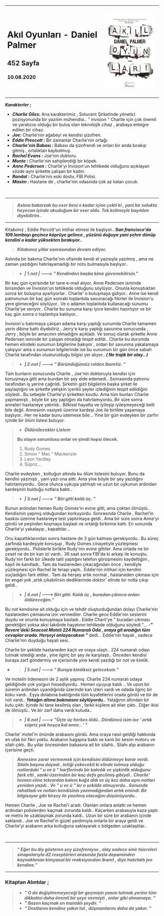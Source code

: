 
<table><tr>
<td align="left"> 
  
# Akıl Oyunları -  Daniel Palmer
## 452 Sayfa
### 10.08.2020




  
</td>
<td> 
  <p align="center" style="padding: 10px">
    <img alt="Bir-Delinin-Hatıra-Defteri" src="../images/03_akil_oyunlari.jpg" width="250">
    <br>
    
  </p> 
</td>

</tr></table>

***Karakterler ;*** 
- ***Charlie Giles:*** Ana karakterimiz , Solucent Şirketinde yönetici pozisyonunda bir yazılım mühendisi.. " invision " Charlie  için çok önemli ve yaratıcısı olduğu bir buluş olan teknolojik cihaz , arabaya entegre edilen bir cihaz.
- ***Joe:*** Charlie'nin ağabeyi ve kendisi şizofren.
- ***Eddie Prescott :*** Bir zamanlar Charlie'nin ortağı.
- ***Charlie'nin Babası :*** Babası da şizofrendi ve onları bir anda bırakıp gitmiş , ortalıktan kaybolmuş. 
- ***Rachel Evans :*** Joe'nin doktoru.
- ***Monte :*** Charlie'nin sahiplendiği bir köpek.
- ***Anne Pedersen :*** Charlie'yi İnvision'un tehlikede olduğunu açıklayan sözde aynı şirkette çalışan bir kadın.
- ***Randal :*** Charlie'nin eski dostu. FBİ Polisi.
- ***Maxim :*** Hastane de , charlie'nin odasında çok az kalan çocuk.

<br>

____

> ***Aslına bakarsak bu eser beni o kadar içine çekti ki , yani bir solukta heyecan içinde okuduğum bir eser oldu. Tek kelimeyle bayıldım diyebilirim..***

___

Kitabımız ; Eddie Percott'un intihar etmesi ile başlıyor.. ***San francisco'da 109.lambayı geçince köprüye gelince , yüzünü doğuya yani şehre dönüp kendini o kadar yüksekten bırakıyor..***

> ***Kitabımız yıllar sonrasından devam ediyor.***

Aslında bir bakıma Charlie'nin ofisinde kendi el yazısıyla yazılmış , ama ne zaman yazdığını hatırlayamadığı bir notu bulmasıyla başlıyor.. 

> - ***| 1.not | ---> " Kendinden başka kime güvenebilirsin."***

Bir kaç gün içerisinde bir tane e-mail alıyor. Anne Pedersen isminde birisinden ve İnvision'un tehlikede olduğunu söylüyor.. Onunla  konuştuktan sonra bir buluşma ayarlıyorlar.. Charlie' o buluşmaya gidiyor.. Anne ise kendi patronunun bir kaç gün sonraki toplantıda savunacağı fikirler ile İnvision'u yere gömeceğini söylüyor.. Ve o adamın toplantıda kullanacağı sunumu Charlie'ye veriyor.. Charlie bu sunuma karşı iyice kendini hazırlıyor ve bir kaç gün sonra o toplantıya katılıyor.. 

İnvision'u batırmaya çalışan adama karşı yaptığı sunumda Charlie tamamen yerin dibine battı diyebiliriz.. Jerry'e karşı yaptığı savunma sonucunda , Jerry , böyle bir amacının olmadığını açıkladı. Ve sonuç olarak şirkette Anne Pedersen isminde bir çalışan olmadığı tespit edildi.. Charlie bu durumda hemen elindeki sunumun bilgilerine bakıyor , ordan bir savunma yakalamaya çalışıyor ama o sunumun bilgilerinde ise bu sunumun bir gün önce sabah Charlie tarafından olusturulduğu bilgisi yer alıyor..
  ***( Ne trajik bir olay.. )***  

> - ***| 2.not | ---> " Büründüğümüz rolden ibaretiz. "***

Tüm bunların sonucunda Charlie , Joe'nin doktoruyla kendisi için konuşmaya gitti ama bundan bir şey elde edemedi.. Sonrasında patronu tarafından iş yerine çağrıldı. Şirketin gizli bilgilerini başka şirket ile paylaştığını ve şirkette yetişkin içerikli şeyler izlediğinin tespit edildiğini söyledi.. Bu sebeple Charlie'yi şirketten kovdu. Ama tüm bunları Charlie yapmamıştı , böyle bir şey yaptığını da hatırlamıyordu..Bir süre sonra anneleri hastaneye yatırıldı.. Bitkisel hayatta ve iyileşip iyileşmeyeceği belli bile değil. Annesinin vasiyeti üzerine kardeşi Joe ile birlikte yaşamaya başlıyor.. Her ne kadar bunu istemese bile... Yine bir gün evdeyken bir zarfın içinde bir ölüm listesi buluyor.

> - ***Öldürülecekler Listem*** <br> 
> 
> **Bu olayın sorumlusu onlar ve şimdi hepsi ölecek.**
> 1. Rudy Gomes	
> 2. Simon " Mac " Mackenzie
> 3. Leon Yardley
> 4. Süpriz...

Charlie evdeyken , koltuğun altında bu ölüm listesini buluyor. Bunu da kendisi yazmıştı , yani yazı ona aitti. Ama yine böyle bir şey yazdığını hatırlamıyordu.. Gece olunca uykuya yatmıştı ve uzun bir uykunun ardından kardeşinin bulduğu notlara baktı..

> - ***| 3.not | ---> " Biri gitti kaldı üç. "***

Bunun ardından hemen Rudy Gomes'in evine gitti, ama çoktan ölmüştü..  Kendisinin yapmış olduğundan korkuyordu. Sonrasında Charlie , Rachel'in baskısı üzerine hastaneye test yaptırmaya geldi.. Ama bir süre sonra Anne'yi gördü ve peşinden koşmaya başladı ve ortalığı birbirine kattı. En sonunda Charlie'yi yakalayıp , kapattılar...

Onu kapattıklarından sonra hastane de 3 gün kalması gerekiyordu.. Bu süreç zarfında kardeşiyle konuşup , Rudy Gomes cinayetiyle yüzleşmesi gerekiyordu.. Polislerle birlikte Rudy'nin evine gittiler. Ama ortada ne bir ceset ne de bir kan izi vardı.. 36 saat sonra FBİ'da ki arkaşı ile konuştu. Rudy'nin farklı bir ülkede tatil yaptığını telefon görüşmesini kaydettiğini , kayıt ile kanıtladı.. Tam da hastaneden çıkacağından önce ; kendiyle yüzleşmesi için Rachel ile terapi yaptı.. Eddie'nin intihari için kendini suçladığını fark ettiler..
 Tam da herşey artık normal , hastaneden çıkması için bir engel yok ,artık çıkabilirsin dediklerinde doktor' elinde bir notla çıkıp geldi..

> - ***| 4.not | ---> Biri gitti. Kaldı üç , buradan çıkınca onları öldüreceğim."***

Bu not kendisine ait olduğu için ve tehdit oluşturduğundan dolayı Charlie'nin hastaneden çıkmasına izin vermediler. Charlie gece Eddie'nin seslerini duydu ve onunla konuşmaya basladı.. Eddie Charli'ye " buradan çıkması gerektiğini yoksa aksi takdirde hayatının tehlikede olduğunu söyledi "... -***" Revere'deki Seacost Moteli 224 Numaralı Oda , oraya git aradığın tüm cevaplar orada. Herşeyi anlayacaksın "*** dedi... Eddie'nin hayali , sadece Charlie'nin duyduğu hayali sesi..

Charlie bir şekilde hastaneden kaçtı ve oraya ulaştı.. 224 numaralı odayı tutmak istediği anda , yine ilginç bir şey ile karşılaştı.. Önceden kendisi  buraya zarf göndermiş ve içerisinde yine kendi yazdığı bir not ve kimlik.

- > ***| 5.not | ---> " Buraya kimliksiz geleceksin "***

Ve motelin ödemesini de 2 aylık yapmış. Charlie 224 numaralı odaya geldiğinde çok yorgun hissediyordu.. Hemen uyuyup kaldı .. Ve uzun bir sürenin ardından uyandığında üzerinde kan izleri vardı ve odada ilginç bir koku vardı.. Eşya dolabına baktığında tüm kıyafetlerini orada gördü ve bir de not vardı.. ***Yatağın altına bakmasını söylüyordu..*** Yatağının altından bir kutu çıktı. İçinde iki tane kesilmiş olan , farklı kişilere ait eller çıktı.. Diğer ikisi de ölmüştü.. Ve bir zarf daha vardı kutuda..

> - ***| 6.not | ---> "Üçte üç herkes öldü.. Dördüncü isim ise ' artık süpriz yok hoşça kal anne.. ' "***

Charlie' motel'in önünde arabasını gördü. Ama oraya nasıl geldiği hakkında en ufak bir fikri yoktu. Arabanın bagajına baktı ve kanlı bir kesim motoru ve silah çıktı.. Bu yıllar öncesinden babasına ait bir silahtı.. Silahı alıp arabanın içerisine geçti. 

> ***Annesine zarar vermemek için kendisini öldürmeye karar verdi. Silahı başına dayadı , tetiği çekecekti ki elinde tutmuş olduğu notlardaki " u ve ü " harflerinde bir kalınlık ve şişkinlik olduğunu fark etti , sanki üzerinden bir kaç defa gecilmiş gibiydi.. Charlie' hemen eline tekrardan kalem kağıt aldı ve üç kez daha aynı notları yeniden yazdı.. Ve " u ve ü " ler o şekilde olmuyordu.. Sonunda rahatladı ve notları kendisinin yazmadığından artık emindi. Bir bilgisayar gibi birşey ile yazılmış  olacağını düşünüyordu..***



Hemen Charlie , Joe ve Rachel'i aradı. Olanları onlara anlattı ve hemen ardından polislerden kaçmak zorunda kaldı.. Kaçarken arabasıyla kaza yaptı ve metro ile uzaklaşmak zorunda kaldı.. Uzun bir süre bir arabanın içinde saklandı.. Joe ve Rachel'in güzel yardımıyla onlarla bir araya geldi ve Charlie'yi arabanın arka koltuğuna saklayarak o bölgeden uzaklaştılar..







<br>

___

> ***" Eğer bu diş gösteren şey şizofreniyse , olay sadece sinir hücreleri sinapslarıyla d2 reseptörleri arasında fazla dopaminden kaynaklanan kimyasal bir reaksiyondan ibaret , diye hatırlattı joe kendine."***

___


### Kitaptan Alıntılar ;

> - ***" O da değiştiremeyeceği bir geçmişin yasını tutmak yerine tüm dikkatini daha önemli bir şeye vermişti , onlar gibi  olmamaya. "***
> - ***" Bazen kaçmak en mantıklı şeydir. "***
> - ***" Dostlarını kendine yakın tut , düşmanlarını daha da yakın. "***